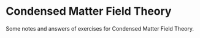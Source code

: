 # Condensed Matter Field Theory

####
Some notes and answers of exercises for Condensed Matter Field Theory.
